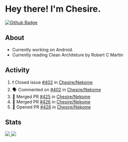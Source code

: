 # Hey there! I'm Chesire.

[![Github Badge](https://img.shields.io/badge/-Github-000?style=flat-square&logo=Github&logoColor=white&link=https://github.com/chesire)](https://github.com/chesire)

## About

<!-- Uses https://github.com/Chesire/natemoo-re -->
* Currently working on Android.
* Currently reading Clean Architeture by Robert C Martin
<!--
* Currently listening to: 
<a href="https://natemoo-re-iirbxe7wf.vercel.app/now-playing?open">
    <img src="https://natemoo-re-iirbxe7wf.vercel.app/now-playing" width="256" height="64" alt="Now Playing">
</a>  
-->

## Activity

<!-- Uses https://github.com/jamesgeorge007/github-activity-readme -->
<!--START_SECTION:activity-->
1. ❗️ Closed issue [#402](https://github.com/Chesire/Nekome/issues/402) in [Chesire/Nekome](https://github.com/Chesire/Nekome)
2. 🗣 Commented on [#402](https://github.com/Chesire/Nekome/issues/402) in [Chesire/Nekome](https://github.com/Chesire/Nekome)
3. 🎉 Merged PR [#425](https://github.com/Chesire/Nekome/pull/425) in [Chesire/Nekome](https://github.com/Chesire/Nekome)
4. 🎉 Merged PR [#426](https://github.com/Chesire/Nekome/pull/426) in [Chesire/Nekome](https://github.com/Chesire/Nekome)
5. 💪 Opened PR [#426](https://github.com/Chesire/Nekome/pull/426) in [Chesire/Nekome](https://github.com/Chesire/Nekome)
<!--END_SECTION:activity-->

## Stats

<a href="https://github-readme-stats.vercel.app/api/top-langs/?username=chesire&theme=tokyonight">
    <img src="https://github-readme-stats.vercel.app/api/top-langs/?username=chesire&layout=compact&theme=tokyonight" >
</a>
<a href="https://github-readme-stats.vercel.app/api?username=chesire&show_icons=true&theme=tokyonight">
    <img src="https://github-readme-stats.vercel.app/api?username=chesire&show_icons=true&theme=tokyonight" >
</a>  
